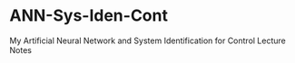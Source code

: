 # ANN-Sys-Iden-Cont
My Artificial Neural Network and System Identification for Control Lecture Notes
